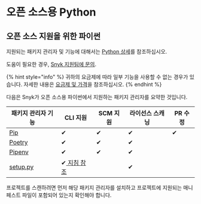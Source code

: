 # 오픈 소스용 Python

## 오픈 소스 지원을 위한 파이썬

지원되는 패키지 관리자 및 기능에 대해서는 [Python 상세](./)를 참조하십시오.

도움이 필요한 경우, [Snyk 지원팀에 문의](https://support.snyk.io).

{% hint style="info" %}
귀하의 요금제에 따라 일부 기능을 사용할 수 없는 경우가 있습니다. 자세한 내용은 [요금제 및 가격](https://snyk.io/plans/)을 참조하십시오.
{% endhint %}

다음은 Snyk가 오픈 소스용 파이썬에서 지원하는 패키지 관리자를 요약한 것입니다.

| 패키지 관리자 기능                                                                                                                       | CLI 지원                                                                                                                           | SCM 지원 | 라이선스 스캐닝 | PR 수정 |
| -------------------------------------------------------------------------------------------------------------------------------- | -------------------------------------------------------------------------------------------------------------------------------- | ------ | -------- | ----- |
| [Pip](https://pypi.org/project/pip/)                                                                                             | ✔︎                                                                                                                               | ✔︎     | ✔︎       | ✔︎    |
| [Poetry](https://python-poetry.org)                                                                                              | ✔︎                                                                                                                               | ✔︎     | ✔︎       |       |
| [Pipenv](https://pipenv.pypa.io/en/latest/)                                                                                      | ✔︎                                                                                                                               | ✔︎     | ✔︎       |       |
| [setup.py](https://docs.snyk.io/supported-languages-package-managers-and-frameworks/python/snyk-cli-for-python#setup.py-and-cli) | ✔︎[ 지침 참조](https://docs.snyk.io/supported-languages-package-managers-and-frameworks/python/snyk-cli-for-python#setup.py-and-cli) |        | ✔︎       |       |

프로젝트를 스캔하려면 먼저 해당 패키지 관리자를 설치하고 프로젝트에 지원되는 매니페스트 파일이 포함되어 있는지 확인해야 합니다.
